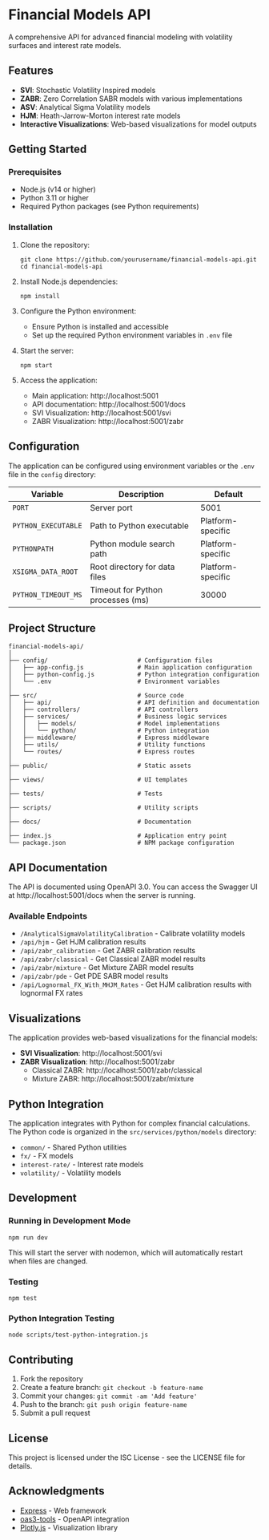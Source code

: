 # Financial Models API

A comprehensive API for advanced financial modeling with volatility surfaces and interest rate models.

## Features

- **SVI**: Stochastic Volatility Inspired models
- **ZABR**: Zero Correlation SABR models with various implementations
- **ASV**: Analytical Sigma Volatility models
- **HJM**: Heath-Jarrow-Morton interest rate models
- **Interactive Visualizations**: Web-based visualizations for model outputs

## Getting Started

### Prerequisites

- Node.js (v14 or higher)
- Python 3.11 or higher
- Required Python packages (see Python requirements)

### Installation

1. Clone the repository:
   ```
   git clone https://github.com/yourusername/financial-models-api.git
   cd financial-models-api
   ```

2. Install Node.js dependencies:
   ```
   npm install
   ```

3. Configure the Python environment:
   - Ensure Python is installed and accessible
   - Set up the required Python environment variables in `.env` file

4. Start the server:
   ```
   npm start
   ```

5. Access the application:
   - Main application: http://localhost:5001
   - API documentation: http://localhost:5001/docs
   - SVI Visualization: http://localhost:5001/svi
   - ZABR Visualization: http://localhost:5001/zabr

## Configuration

The application can be configured using environment variables or the `.env` file in the `config` directory:

| Variable | Description | Default |
|----------|-------------|---------|
| `PORT` | Server port | 5001 |
| `PYTHON_EXECUTABLE` | Path to Python executable | Platform-specific |
| `PYTHONPATH` | Python module search path | Platform-specific |
| `XSIGMA_DATA_ROOT` | Root directory for data files | Platform-specific |
| `PYTHON_TIMEOUT_MS` | Timeout for Python processes (ms) | 30000 |

## Project Structure

```
financial-models-api/
│
├── config/                         # Configuration files
│   ├── app-config.js               # Main application configuration
│   ├── python-config.js            # Python integration configuration
│   └── .env                        # Environment variables
│
├── src/                            # Source code
│   ├── api/                        # API definition and documentation
│   ├── controllers/                # API controllers
│   ├── services/                   # Business logic services
│   │   ├── models/                 # Model implementations
│   │   └── python/                 # Python integration
│   ├── middleware/                 # Express middleware
│   ├── utils/                      # Utility functions
│   └── routes/                     # Express routes
│
├── public/                         # Static assets
│
├── views/                          # UI templates
│
├── tests/                          # Tests
│
├── scripts/                        # Utility scripts
│
├── docs/                           # Documentation
│
├── index.js                        # Application entry point
└── package.json                    # NPM package configuration
```

## API Documentation

The API is documented using OpenAPI 3.0. You can access the Swagger UI at http://localhost:5001/docs when the server is running.

### Available Endpoints

- `/AnalyticalSigmaVolatilityCalibration` - Calibrate volatility models
- `/api/hjm` - Get HJM calibration results
- `/api/zabr_calibration` - Get ZABR calibration results
- `/api/zabr/classical` - Get Classical ZABR model results
- `/api/zabr/mixture` - Get Mixture ZABR model results
- `/api/zabr/pde` - Get PDE SABR model results
- `/api/Lognormal_FX_With_MHJM_Rates` - Get HJM calibration results with lognormal FX rates

## Visualizations

The application provides web-based visualizations for the financial models:

- **SVI Visualization**: http://localhost:5001/svi
- **ZABR Visualization**: http://localhost:5001/zabr
  - Classical ZABR: http://localhost:5001/zabr/classical
  - Mixture ZABR: http://localhost:5001/zabr/mixture

## Python Integration

The application integrates with Python for complex financial calculations. The Python code is organized in the `src/services/python/models` directory:

- `common/` - Shared Python utilities
- `fx/` - FX models
- `interest-rate/` - Interest rate models
- `volatility/` - Volatility models

## Development

### Running in Development Mode

```
npm run dev
```

This will start the server with nodemon, which will automatically restart when files are changed.

### Testing

```
npm test
```

### Python Integration Testing

```
node scripts/test-python-integration.js
```

## Contributing

1. Fork the repository
2. Create a feature branch: `git checkout -b feature-name`
3. Commit your changes: `git commit -am 'Add feature'`
4. Push to the branch: `git push origin feature-name`
5. Submit a pull request

## License

This project is licensed under the ISC License - see the LICENSE file for details.

## Acknowledgments

- [Express](https://expressjs.com/) - Web framework
- [oas3-tools](https://github.com/oas-tools/oas3-tools) - OpenAPI integration
- [Plotly.js](https://plotly.com/javascript/) - Visualization library
